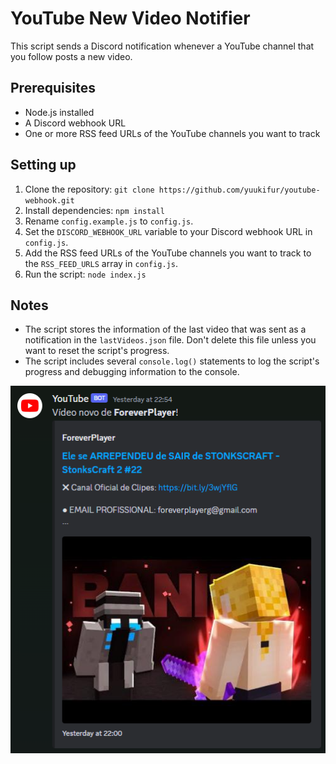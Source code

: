 # YouTube New Video Notifier

This script sends a Discord notification whenever a YouTube channel that you follow posts a new video.

## Prerequisites

- Node.js installed
- A Discord webhook URL
- One or more RSS feed URLs of the YouTube channels you want to track

## Setting up

1. Clone the repository: `git clone https://github.com/yuukifur/youtube-webhook.git`
2. Install dependencies: `npm install`
3. Rename `config.example.js` to `config.js`.
4. Set the `DISCORD_WEBHOOK_URL` variable to your Discord webhook URL in `config.js`.
5. Add the RSS feed URLs of the YouTube channels you want to track to the `RSS_FEED_URLS` array in `config.js`.
6. Run the script: `node index.js`

## Notes

- The script stores the information of the last video that was sent as a notification in the `lastVideos.json` file. Don't delete this file unless you want to reset the script's progress.
- The script includes several `console.log()` statements to log the script's progress and debugging information to the console.


![New video notification example](image.png)
